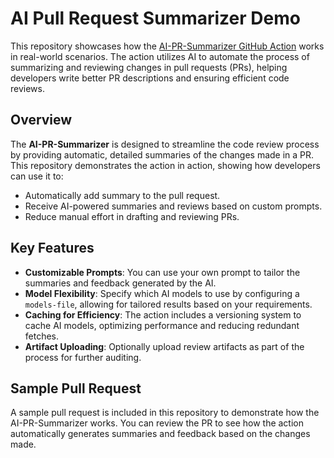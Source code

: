 # AI Pull Request Summarizer Demo

This repository showcases how the [AI-PR-Summarizer GitHub Action](https://github.com/behrouz-rad/AI-PR-Summarizer) works in real-world scenarios. The action utilizes AI to automate the process of summarizing and reviewing changes in pull requests (PRs), helping developers write better PR descriptions and ensuring efficient code reviews.

## Overview

The **AI-PR-Summarizer** is designed to streamline the code review process by providing automatic, detailed summaries of the changes made in a PR. This repository demonstrates the action in action, showing how developers can use it to:

- Automatically add summary to the pull request.
- Receive AI-powered summaries and reviews based on custom prompts.
- Reduce manual effort in drafting and reviewing PRs.

## Key Features
- **Customizable Prompts**: You can use your own prompt to tailor the summaries and feedback generated by the AI.
- **Model Flexibility**: Specify which AI models to use by configuring a `models-file`, allowing for tailored results based on your requirements.
- **Caching for Efficiency**: The action includes a versioning system to cache AI models, optimizing performance and reducing redundant fetches.
- **Artifact Uploading**: Optionally upload review artifacts as part of the process for further auditing.

## Sample Pull Request
A sample pull request is included in this repository to demonstrate how the AI-PR-Summarizer works. You can review the PR to see how the action automatically generates summaries and feedback based on the changes made.